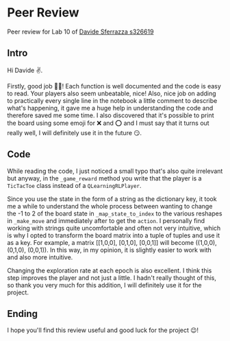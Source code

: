 # Peer Review
Peer review for Lab 10 of [Davide Sferrazza s326619](https://github.com/FarInHeight/Computational-Intelligence/tree/main/lab10)

## Intro
Hi Davide ✌️.

Firstly, good job 👍🏻! Each function is well documented and the code is easy to read. Your players also seem unbeatable, nice!
Also, nice job on adding to practically every single line in the notebook a little comment to describe what's happening, 
it gave me a huge help in understanding the code and therefore saved me some time.
I also discovered that it's possible to print the board using some emoji for ❌ and ⭕️ and I must say that it turns out 
really well, I will definitely use it in the future 😏.

## Code

While reading the code, I just noticed a small typo that's also quite irrelevant but anyway, in the ``_game_reward`` 
method you write that the player is a `TicTacToe` class instead of a `QLearningRLPlayer`.

Since you use the state in the form of a string as the dictionary key, it took me a while to understand the whole process 
between wanting to change the -1 to 2 of the board state in `_map_state_to_index` to the various reshapes in `_make_move`
and immediately after to get the `action`. I personally find working with strings quite uncomfortable and often not very
intuitive, which is why I opted to transform the board matrix into a tuple of tuples and use it as a key. For example, a matrix 
[[1,0,0], [0,1,0], [0,0,1]] will become ((1,0,0), (0,1,0), (0,0,1)). In this way, in my opinion, it is slightly easier 
to work with and also more intuitive.

Changing the exploration rate at each epoch is also excellent. I think this step improves the player and not just a little. 
I hadn't really thought of this, so thank you very much for this addition, I will definitely use it for the project.

## Ending
I hope you'll find this review useful and good luck for the project 😉!
